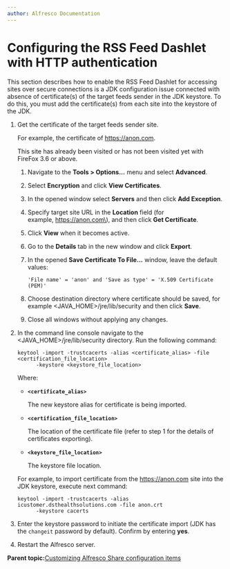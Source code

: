 ```yaml
---
author: Alfresco Documentation
---
```


# Configuring the RSS Feed Dashlet with HTTP authentication

This section describes how to enable the RSS Feed Dashlet for accessing sites over secure connections is a JDK configuration issue connected with absence of certificate\(s\) of the target feeds sender in the JDK keystore. To do this, you must add the certificate\(s\) from each site into the keystore of the JDK.

1.  Get the certificate of the target feeds sender site.

    For example, the certificate of https://anon.com.

    This site has already been visited or has not been visited yet with FireFox 3.6 or above.

    1.  Navigate to the **Tools \> Options...** menu and select **Advanced**.

    2.  Select **Encryption** and click **View Certificates**.

    3.  In the opened window select **Servers** and then click **Add Exception**.

    4.  Specify target site URL in the **Location** field \(for example, https://anon.com\), and then click **Get Certificate**.

    5.  Click **View** when it becomes active.

    6.  Go to the **Details** tab in the new window and click **Export**.

    7.  In the opened **Save Certificate To File...** window, leave the default values:

        ```
        'File name' = 'anon' and 'Save as type' = 'X.509 Certificate (PEM)'
        ```

    8.  Choose destination directory where certificate should be saved, for example <JAVA\_HOME\>/jre/lib/security and then click **Save**.

    9.  Close all windows without applying any changes. 

2.  In the command line console navigate to the <JAVA\_HOME\>/jre/lib/security directory. Run the following command:

    ```
    keytool -import -trustcacerts -alias <certificate_alias> -file <certification_file_location> 
          -keystore <keystore_file_location> 
    ```

    Where:

    -   **`<certificate_alias>`**

        The new keystore alias for certificate is being imported.

    -   **`<certification_file_location>`**

        The location of the certificate file \(refer to step 1 for the details of certificates exporting\).

    -   **`<keystore_file_location>`**

        The keystore file location.

    For example, to import certificate from the https://anon.com site into the JDK keystore, execute next command:  

    ```
    keytool -import -trustcacerts -alias icustomer.dsthealthsolutions.com -file anon.crt
          -keystore cacerts 
    ```

3.  Enter the keystore password to initiate the certificate import \(JDK has the `changeit` password by default\). Confirm by entering **yes**. 

4.  Restart the Alfresco server. 


**Parent topic:**[Customizing Alfresco Share configuration items](../tasks/share-customize.md)

